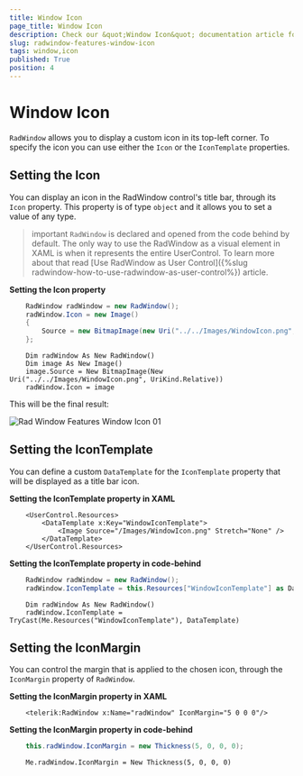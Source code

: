 ```yaml
---
title: Window Icon
page_title: Window Icon
description: Check our &quot;Window Icon&quot; documentation article for the RadWindow {{ site.framework_name }} control.
slug: radwindow-features-window-icon
tags: window,icon
published: True
position: 4
---
```


# Window Icon

`RadWindow` allows you to display a custom icon in its top-left corner. To specify the icon you can use either the `Icon` or the `IconTemplate` properties.

## Setting the Icon

You can display an icon in the RadWindow control's title bar, through its `Icon` property. This property is of type `object` and it allows you to set a value of any type.

>important `RadWindow` is declared and opened from the code behind by default. The only way to use the RadWindow as a visual element in XAML is when it represents the entire UserControl. To learn more about that read [Use RadWindow as User Control]({%slug radwindow-how-to-use-radwindow-as-user-control%}) article.

__Setting the Icon property__

```C#
	RadWindow radWindow = new RadWindow();
	radWindow.Icon = new Image()
	{
	    Source = new BitmapImage(new Uri("../../Images/WindowIcon.png", UriKind.Relative))
	};
```
```VB.NET
	Dim radWindow As New RadWindow()
	Dim image As New Image()
	image.Source = New BitmapImage(New Uri("../../Images/WindowIcon.png", UriKind.Relative))
	radWindow.Icon = image
```

This will be the final result:

![Rad Window Features Window Icon 01](images/RadWindow_Features_Window_Icon_01.png)

## Setting the IconTemplate

You can define a custom `DataTemplate` for the `IconTemplate` property that will be displayed as a title bar icon.

__Setting the IconTemplate property in XAML__

```XAML
	<UserControl.Resources>
	    <DataTemplate x:Key="WindowIconTemplate">
	        <Image Source="/Images/WindowIcon.png" Stretch="None" />
	    </DataTemplate>
	</UserControl.Resources>
```

__Setting the IconTemplate property in code-behind__

```C#
	RadWindow radWindow = new RadWindow();
	radWindow.IconTemplate = this.Resources["WindowIconTemplate"] as DataTemplate;
```
```VB.NET
	Dim radWindow As New RadWindow()
	radWindow.IconTemplate = TryCast(Me.Resources("WindowIconTemplate"), DataTemplate)
```

## Setting the IconMargin

You can control the margin that is applied to the chosen icon, through the `IconMargin` property of `RadWindow`.

__Setting the IconMargin property in XAML__

```XAML
	<telerik:RadWindow x:Name="radWindow" IconMargin="5 0 0 0"/>
```

__Setting the IconMargin property in code-behind__

```C#
	this.radWindow.IconMargin = new Thickness(5, 0, 0, 0);
```
```VB.NET
	Me.radWindow.IconMargin = New Thickness(5, 0, 0, 0)
```
